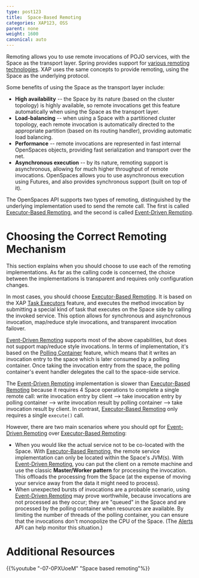 ```yaml
---
type: post123
title:  Space-Based Remoting
categories: XAP123, OSS
parent: none
weight: 1600
canonical: auto
---
```




Remoting allows you to use remote invocations of POJO services, with the Space as the transport layer. Spring provides support for [various remoting technologies](http://static.springframework.org/spring/docs/2.0.x/reference/remoting.html). XAP uses the same concepts to provide remoting, using the Space as the underlying protocol.

Some benefits of using the Space as the transport layer include:

- **High availability** -- the Space by its nature (based on the cluster topology) is highly available, so remote invocations get this feature automatically when using the Space as the transport layer.
- **Load-balancing** -- when using a Space with a partitioned cluster topology, each remote invocation is automatically directed to the appropriate partition (based on its routing handler), providing automatic load balancing.
- **Performance** -- remote invocations are represented in fast internal OpenSpaces objects, providing fast serialization and transport over the net.
- **Asynchronous execution** -- by its nature, remoting support is asynchronous, allowing for much higher throughput of remote invocations. OpenSpaces allows you to use asynchronous execution using Futures, and also provides synchronous support (built on top of it).

The OpenSpaces API supports two types of remoting, distinguished by the underlying implementation used to send the remote call. The first is called [Executor-Based Remoting](./executor-based-remoting.html), and the second is called [Event-Driven Remoting](./event-driven-remoting.html).

# Choosing the Correct Remoting Mechanism

This section explains when you should choose to use each of the remoting implementations. As far as the calling code is concerned, the choice between the implementations is transparent and requires only configuration changes.

In most cases, you should choose [Executor-Based Remoting](./executor-based-remoting.html). It is based on the XAP [Task Executors](./task-execution-overview.html) feature, and executes the method invocation by submitting a special kind of task that executes on the Space side by calling the invoked service. This option allows for synchronous and asynchronous invocation, map/reduce style invocations, and transparent invocation failover.

[Event-Driven Remoting](./event-driven-remoting.html) supports most of the above capabilities, but does not support map/reduce style invocations. In terms of implementation, it's based on the [Polling Container](./polling-container-overview.html) feature, which means that it writes an invocation entry to the space which is later consumed by a polling container. Once taking the invocation entry from the space, the polling container's event handler delegates the call to the space-side service.

The [Event-Driven Remoting](./event-driven-remoting.html) implementation is slower than [Executor-Based Remoting](./executor-based-remoting.html) because it requires 4 Space operations to complete a single remote call: write invocation entry by client --> take invocation entry by polling container --> write invocation result by polling container --> take invocation result by client. In contrast, [Executor-Based Remoting](./executor-based-remoting.html) only requires a single `execute()` call.

However, there are two main scenarios where you should opt for [Event-Driven Remoting](./event-driven-remoting.html) over [Executor-Based Remoting](./executor-based-remoting.html):

- When you would like the actual service not to be co-located with the Space. With [Executor-Based Remoting](./executor-based-remoting.html), the remote service implementation can only be located within the Space's JVM(s). With [Event-Driven Remoting](./event-driven-remoting.html), you can put the client on a remote machine and use the classic **Master/Worker pattern** for processing the invocation. This offloads the processing from the Space (at the expense of moving your service away from the data it might need to process).
- When unexpected bursts of invocations are a probable scenario, using [Event-Driven Remoting](./event-driven-remoting.html) may prove worthwhile, because invocations are not processed as they occur; they are "queued" in the Space and are processed by the polling container when resources are available. By limiting the number of threads of the polling container, you can ensure that the invocations don't monopolize the CPU of the Space. (The [Alerts](./administrative-alerts.html) API can help monitor this situation.)

# Additional Resources

{{%youtube "-07-0PXUoeM"  "Space based remoting"%}}

